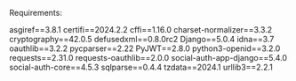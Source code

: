 Requirements:

asgiref==3.8.1
certifi==2024.2.2
cffi==1.16.0
charset-normalizer==3.3.2
cryptography==42.0.5
defusedxml==0.8.0rc2
Django==5.0.4
idna==3.7
oauthlib==3.2.2
pycparser==2.22
PyJWT==2.8.0
python3-openid==3.2.0
requests==2.31.0
requests-oauthlib==2.0.0
social-auth-app-django==5.4.0
social-auth-core==4.5.3
sqlparse==0.4.4
tzdata==2024.1
urllib3==2.2.1

